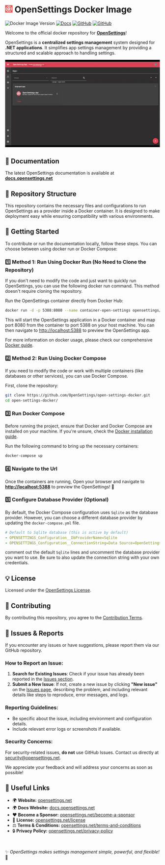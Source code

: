 # <img src="logo/open-settings-logo.png" alt="Header" width="24"/> OpenSettings Docker Image

![Docker Image Version](https://img.shields.io/docker/v/opensettings/open-settings?logo=docker)
[![Docs](https://img.shields.io/badge/docs-online-blue)](https://docs.opensettings.net)
[![GitHub](https://img.shields.io/badge/•-open--settings-blue?logo=github)](https://github.com/OpenSettings/open-settings)
[![GitHub](https://img.shields.io/badge/•-open--settings--spa-blue?logo=github)](https://github.com/OpenSettings/open-settings-spa)

Welcome to the official docker repository for [**OpenSettings**](https://opensettings.net)!

OpenSettings is a **centralized settings management** system designed for **.NET applications**. It simplifies app settings management by providing a structured and scalable approach to handling settings.

![Demo](https://github.com/OpenSettings/open-settings-docs/blob/master/docs/v1/assets/gifs/demo.gif)

## 📖 Documentation

The latest OpenSettings documentation is available at [**docs.opensettings.net**](https://docs.opensettings.net)

## 📂 Repository Structure

This repository contains the necessary files and configurations to run OpenSettings as a provider inside a Docker container. It is designed to make deployment easy while ensuring compatibility with various environments.

## 🚀 Getting Started

To contribute or run the documentation locally, follow these steps. You can choose between using docker run or Docker Compose:

### 1️⃣ Method 1: Run Using Docker Run (No Need to Clone the Repository)

If you don't need to modify the code and just want to quickly run OpenSettings, you can use the following docker run command. This method doesn't require cloning the repository.

Run the OpenSettings container directly from Docker Hub:

```sh
docker run -d -p 5388:8080 --name container-open-settings opensettings/open-settings:latest
```

This will start the OpenSettings application in a Docker container and map port 8080 from the container to port 5388 on your host machine. You can then navigate to [http://localhost:5388](http://localhost:5388) to preview the OpenSettings app.

For more information on docker usage, please check our comprehensive [Docker guide](docs.opensettings.net).

### 2️⃣ Method 2: Run Using Docker Compose

If you need to modify the code or work with multiple containers (like databases or other services), you can use Docker Compose.

First, clone the repository:

```sh
git clone https://github.com/OpenSettings/open-settings-docker.git
cd open-settings-docker/
```

### 3️⃣ Run Docker Compose 

Before running the project, ensure that Docker and Docker Compose are installed on your machine. If you're unsure, check the [Docker installation guide](https://docs.docker.com/get-docker/).

Run the following command to bring up the necessary containers:

```sh
docker-compose up
```

### 4️⃣ Navigate to the Url

Once the containers are running, Open your browser and navigate to **[http://localhost:5388](http://localhost:5388)** to preview the OpenSettings! 🚀

### 5️⃣ Configure Database Provider (Optional)

By default, the Docker Compose configuration uses `Sqlite` as the database provider. However, you can choose a different database provider by updating the `docker-compose.yml` file.

```yaml
# Default to Sqlite database (this is active by default)
- OPENSETTINGS_Configuration__DbProviderName=Sqlite
- OPENSETTINGS_Configuration__ConnectionString=Data Source=OpenSettings.db
```

comment out the default `Sqlite` lines and uncomment the database provider you want to use. Be sure to also update the connection string with your own credentials.

## 💡 License  

Licensed under the [OpenSettings License](https://opensettings.net/license).

## 🤝 Contributing

By contributing this repository, you agree to the [Contribution Terms](https://opensettings.net/contribution-terms).

## 🐞 Issues & Reports

If you encounter any issues or have suggestions, please report them via our GitHub repository.

### How to Report an Issue:
1. **Search for Existing Issues**: Check if your issue has already been reported in the [Issues section](https://github.com/OpenSettings/open-settings-docker/issues).
2. **Submit a New Issue**: If not, create a new issue by clicking **"New issue"** on the [Issues page](https://github.com/OpenSettings/open-settings-docker/issues), describing the problem, and including relevant details like steps to reproduce, error messages, and logs.

### Reporting Guidelines:
- Be specific about the issue, including environment and configuration details.
- Include relevant error logs or screenshots if available.

### Security Concerns:
For security-related issues, **do not** use GitHub Issues. Contact us directly at [security@opensettings.net](mailto:security@opensettings.net).

We appreciate your feedback and will address your concerns as soon as possible!

## 🔗 Useful Links

- 🌍 **Website:** [opensettings.net](https://opensettings.net)
- 🌍 **Docs Website:** [docs.opensettings.net](https://docs.opensettings.net)
- ❤️ **Become a Sponsor:** [opensettings.net/become-a-sponsor](https://opensettings.net/become-a-sponsor)
- 📜 **License:** [opensettings.net/license](https://opensettings.net/license)
- ⚖️ **Terms & Conditions:** [opensettings.net/terms-and-conditions](https://opensettings.net/terms-and-conditions)
- 🔒 **Privacy Policy:** [opensettings.net/privacy-policy](https://opensettings.net/privacy-policy)

<br>

✨ *OpenSettings makes settings management simple, powerful, and flexible!* 🚀

